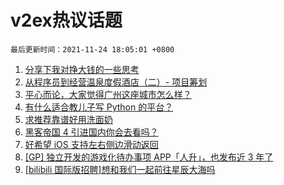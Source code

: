 # v2ex热议话题

`最后更新时间：2021-11-24 18:05:01 +0800`

1. [分享下我对挣大钱的一些思考](https://www.v2ex.com/t/817584)
1. [从程序员到经营温泉度假酒店（二）- 项目筹划](https://www.v2ex.com/t/817581)
1. [平心而论，大家觉得广州这座城市怎么样？](https://www.v2ex.com/t/817537)
1. [有什么适合教儿子写 Python 的平台？](https://www.v2ex.com/t/817546)
1. [求推荐靠谱好用洗面奶](https://www.v2ex.com/t/817545)
1. [黑客帝国 4 引进国内你会去看吗？](https://www.v2ex.com/t/817561)
1. [好希望 iOS 支持左右侧边滑动返回](https://www.v2ex.com/t/817651)
1. [[GP] 独立开发的游戏化待办事项 APP「人升」，也发布近 3 年了](https://www.v2ex.com/t/817518)
1. [[bilibili 国际版招聘]想和我们一起前往星辰大海吗](https://www.v2ex.com/t/817629)


